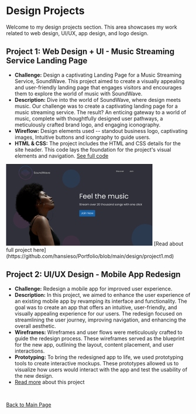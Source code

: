# Design Projects

Welcome to my design projects section. This area showcases my work related to web design, UI/UX, app design, and logo design.

## Project 1: Web Design + UI - Music Streaming Service Landing Page

- **Challenge:**  Design a captivating Landing Page for a Music Streaming Service, SoundWave. This project aimed to create a visually appealing and user-friendly landing page that engages visitors and encourages them to explore the world of music with SoundWave.
- **Description:** Dive into the world of SoundWave, where design meets music. Our challenge was to create a captivating landing page for a music streaming service. The result? An enticing gateway to a world of music, complete with thoughtfully designed user pathways, a meticulously crafted brand logo, and engaging iconography.
- **Wireflow:** Design elements used -- standout business logo, captivating images, Intuitive buttons and icongraphy to guide users. 
- **HTML & CSS:** The project includes the HTML and CSS details for the site header. This code lays the foundation for the project's visual elements and navigation. [See full code](https://github.com/hansieso/Portfolio/blob/main/coding/project1.html)
<img src="https://github.com/hansieso/Portfolio/blob/33c699c6e72f48223be60e1d90509e77f1ce3b05/Github%20Portfolio%20Pictures/landingp.png" alt="Final SoundWave Logo" width="400">
[Read about full project here](https://github.com/hansieso/Portfolio/blob/main/design/project1.md)
  
## Project 2: UI/UX Design - Mobile App Redesign

- **Challenge:** Redesign a mobile app for improved user experience.
- **Description:** In this project, we aimed to enhance the user experience of an existing mobile app by revamping its interface and functionality. The goal was to create an app that offers an intuitive, user-friendly, and visually appealing experience for our users. The redesign focused on streamlining the user journey, improving navigation, and enhancing the overall aesthetic.
- **Wireframes:** Wireframes and user flows were meticulously crafted to guide the redesign process. These wireframes served as the blueprint for the new app, outlining the layout, content placement, and user interactions.
- **Prototyping:** To bring the redesigned app to life, we used prototyping tools to create interactive mockups. These prototypes allowed us to visualize how users would interact with the app and test the usability of the new design.
- [Read more](project2.md) about this project
<br>

[Back to Main Page](../README.md)

